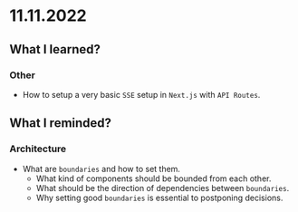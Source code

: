 # 11.11.2022

## What I learned?

### Other

- How to setup a very basic `SSE` setup in `Next.js` with `API Routes`.

## What I reminded?

### Architecture

- What are `boundaries` and how to set them.
  - What kind of components should be bounded from each other.
  - What should be the direction of dependencies between `boundaries`.
  - Why setting good `boundaries` is essential to postponing decisions.
